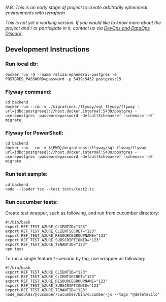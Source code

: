 *N.B. This is an early stage of project to create arbitrarily ephemeral environments with terraform*

*This is not yet a working version. If you would like to know more about the project and / or participate in it, contact us via [DevOps and DataOps Discord](https://devopscommunity.org)*


## Development Instructions

### Run local db:

```
docker run -d --name reliza-ephemeral-postgres -e POSTGRES_PASSWORD=password -p 5439:5432 postgres:15
```

### Flyway command:

```
cd backend
docker run --rm -v ./migrations:/flyway/sql flyway/flyway -url=jdbc:postgresql://host.docker.internal:5439/postgres -user=postgres -password=password -defaultSchema=ref -schemas='ref' migrate
```

### Flyway for PowerShell:
```
cd backend
docker run --rm -v ${PWD}/migrations:/flyway/sql flyway/flyway -url=jdbc:postgresql://host.docker.internal:5439/postgres -user=postgres -password=password -defaultSchema=ref -schemas='ref' migrate
```

### Run test sample:

```
cd backend
node --loader tsx --test tests/test2.ts
```

### Run cucumber tests:
Create test wrapper, such as following, and run from cucumber directory:

```
#!/bin/bash
export REF_TEST_AZURE_CLIENTID="123"
export REF_TEST_AZURE_CLIENTSECRET="123"
export REF_TEST_AZURE_RESOURCEGROUPNAME="123"
export REF_TEST_AZURE_SUBSCRIPTIONID="123"
export REF_TEST_AZURE_TENANTID="123"
npm test
```

To run a single feature / scenario by tag, use wrapper as following:


```
#!/bin/bash
export REF_TEST_AZURE_CLIENTID="123"
export REF_TEST_AZURE_CLIENTSECRET="123"
export REF_TEST_AZURE_RESOURCEGROUPNAME="123"
export REF_TEST_AZURE_SUBSCRIPTIONID="123"
export REF_TEST_AZURE_TENANTID="123"
node_modules/@cucumber/cucumber/bin/cucumber-js --tags "@deleteSilo"
```